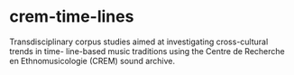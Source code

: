 # crem-time-lines
Transdisciplinary corpus studies aimed at investigating cross-cultural trends in time- line-based music traditions using the Centre de Recherche en Ethnomusicologie (CREM) sound archive.
